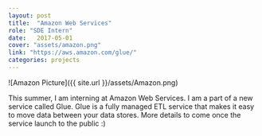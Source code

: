 ```yaml
---
layout: post
title:  "Amazon Web Services"
role: "SDE Intern"
date:   2017-05-01
cover: "assets/amazon.png"
link: "https://aws.amazon.com/glue/"
categories: projects
---
```

![Amazon Picture]({{ site.url }}/assets/Amazon.png)

This summer, I am interning at Amazon Web Services. I am a part of a new service called Glue. Glue is a fully managed ETL service that makes it easy to move data between your data stores. More details to come once the service launch to the public :)
